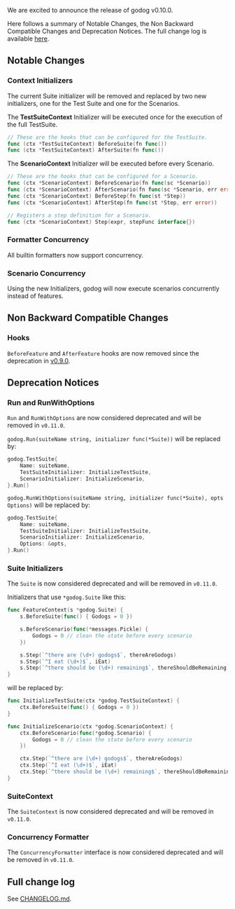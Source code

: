 We are excited to announce the release of godog v0.10.0.

Here follows a summary of Notable Changes, the Non Backward Compatible Changes and Deprecation Notices.
The full change log is available [here](https://github.com/cucumber/godog/blob/master/CHANGELOG.md#v0100).


Notable Changes
---------------

### Context Initializers
The current Suite initializer will be removed and replaced by two new initializers, one for the Test Suite and one for the Scenarios.

The **TestSuiteContext** Initializer will be executed once for the execution of the full TestSuite.
```go
// These are the hooks that can be configured for the TestSuite.
func (ctx *TestSuiteContext) BeforeSuite(fn func())
func (ctx *TestSuiteContext) AfterSuite(fn func())
```

The **ScenarioContext** Initializer will be executed before every Scenario.
```go
// These are the hooks that can be configured for a Scenario.
func (ctx *ScenarioContext) BeforeScenario(fn func(sc *Scenario))
func (ctx *ScenarioContext) AfterScenario(fn func(sc *Scenario, err error))
func (ctx *ScenarioContext) BeforeStep(fn func(st *Step))
func (ctx *ScenarioContext) AfterStep(fn func(st *Step, err error))

// Registers a step definition for a Scenario.
func (ctx *ScenarioContext) Step(expr, stepFunc interface{})
```

### Formatter Concurrency
All builtin formatters now support concurrency.

### Scenario Concurrency
Using the new Initializers, godog will now execute scenarios concurrently instead of features.


Non Backward Compatible Changes
-------------------------------

### Hooks
`BeforeFeature` and `AfterFeature` hooks are now removed since the deprecation in [v0.9.0](./v0.9.0.md).


Deprecation Notices
-------------------

### Run and RunWithOptions
`Run` and `RunWithOptions` are now considered deprecated and will be removed in `v0.11.0`.

`godog.Run(suiteName string, initializer func(*Suite))` will be replaced by:
```go
godog.TestSuite{
	Name: suiteName,
	TestSuiteInitializer: InitializeTestSuite,
	ScenarioInitializer: InitializeScenario,
}.Run()
```

`godog.RunWithOptions(suiteName string, initializer func(*Suite), opts Options)` will be replaced by:
```go
godog.TestSuite{
	Name: suiteName,
	TestSuiteInitializer: InitializeTestSuite,
	ScenarioInitializer: InitializeScenario,
	Options: &opts,
}.Run()
```

### Suite Initializers
The `Suite` is now considered deprecated and will be removed in `v0.11.0`.

Initializers that use `*godog.Suite` like this:
```go
func FeatureContext(s *godog.Suite) {
	s.BeforeSuite(func() { Godogs = 0 })

	s.BeforeScenario(func(*messages.Pickle) {
		Godogs = 0 // clean the state before every scenario
	})

	s.Step(`^there are (\d+) godogs$`, thereAreGodogs)
	s.Step(`^I eat (\d+)$`, iEat)
	s.Step(`^there should be (\d+) remaining$`, thereShouldBeRemaining)
}
```

will be replaced by:
```go
func InitializeTestSuite(ctx *godog.TestSuiteContext) {
	ctx.BeforeSuite(func() { Godogs = 0 })
}

func InitializeScenario(ctx *godog.ScenarioContext) {
	ctx.BeforeScenario(func(*godog.Scenario) {
		Godogs = 0 // clean the state before every scenario
	})

	ctx.Step(`^there are (\d+) godogs$`, thereAreGodogs)
	ctx.Step(`^I eat (\d+)$`, iEat)
	ctx.Step(`^there should be (\d+) remaining$`, thereShouldBeRemaining)
}
```

### SuiteContext
The `SuiteContext` is now considered deprecated and will be removed in `v0.11.0`.

### Concurrency Formatter
The `ConcurrencyFormatter` interface is now considered deprecated and will be removed in `v0.11.0`.

Full change log
---------------

See [CHANGELOG.md](https://github.com/cucumber/godog/blob/master/CHANGELOG.md#v0100).